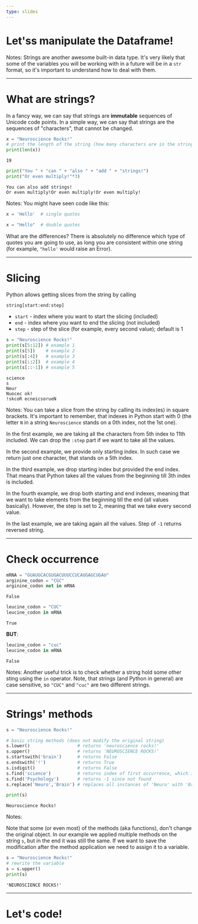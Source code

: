 ```yaml
---
type: slides
---
```


# Let'ss manipulate the Dataframe!

Notes: Strings are another awesome built-in data type. It's very likely that some of the variables you will be working with in a future will be in a `str` format, so it's important to understand how to deal with them.

---

# What are strings?

In a fancy way, we can say that strings are **immutable** sequences of Unicode code points. In a simple way, we can say that strings are the sequences of "characters", that cannot be changed.

```python
x = "Neuroscience Rocks!"
# print the length of the string (how many characters are in the string)
print(len(x))
```

```out
19
```

```python
print("You " + "can " + "also " + "add " + "strings!")
print("Or even multiply!"*3)
```

```out
You can also add strings!
Or even multiply!Or even multiply!Or even multiply!
```

Notes: You might have seen code like this:

```python
x = 'Hello'  # single quotes
```
```python
x = "Hello"  # double quotes
```

What are the differences? There is absolutely no difference which type of quotes you are going to use, as long you are consistent within one string (for example, `"hello'` would raise an Error).

---

# Slicing

Python allows getting slices from the string by calling

```python
string[start:end:step]
```

* `start` - index where you want to start the slicing (included)
* `end` - index where you want to end the slicing (not included)
* `step` - step of the slice (for example, every second value); default is 1

```python
s = "Neuroscience Rocks!"
print(s[5:12]) # example 1
print(s[5])    # example 2
print(s[:4])   # example 3
print(s[::2])  # example 4
print(s[::-1]) # example 5
```

```out
science
s
Neur
Nuocec ok!
!skcoR ecneicsorueN
```
Notes: You can take a slice from the string by calling its index(es) in square brackets. It's important to remember, that indexes in Python start with 0 (the letter `N` in a string `Neuroscience` stands on a 0th index, not the 1st one).

In the first example, we are taking all the characters from 5th index to 11th included. We can drop the `:step` part if we want to take all the values.

In the second example, we provide only starting index. In such case we return just one character, that stands on a 5th index.

In the third example, we drop starting index but provided the end index. That means that Python takes all the values from the beginning till 3th index is included.

In the fourth example, we drop both starting and end indexes, meaning that we want to take elements from the beginning till the end (all values basically). However, the step is set to 2, meaning that we take every second value.

In the last example, we are taking again all the values. Step of `-1` returns reversed string.

---

# Check occurrence

```python
mRNA = "GUAUGCACGUGACUUUCCUCAUGAGCUGAU"
arginine_codon = "CGC"
arginine_codon not in mRNA
```
```out
False
```
```python
leucine_codon = "CUC"
leucine_codon in mRNA

```

```out
True
```

**BUT**:

```python
leucine_codon = "cuc"
leucine_codon in mRNA
```

```out
False
```

Notes: Another useful trick is to check whether a string hold some other sting using the `in` operator. Note, that strings (and Python in general) are case sensitive, so `"CUC"` and `"cuc"` are two different strings.

---

# Strings' methods

```python
s = "Neuroscience Rocks!"

# basic string methods (does not modify the original string)
s.lower()                  # returns 'neuroscience rocks!'
s.upper()                  # returns 'NEUROSCIENCE ROCKS!'
s.startswith('brain')      # returns False
s.endswith('!')            # returns True
s.isdigit()                # returns False
s.find('science')          # returns index of first occurrence, which is 5
s.find('Psychology')       # returns -1 since not found
s.replace('Neuro','Brain') # replaces all instances of 'Neuro' with 'Brain'

print(s)
```

```out
Neuroscience Rocks!
```

Notes:

Note that some (or even most) of the methods (aka functions), don't change the original object. In our example we applied multiple methods on the string `s`, but in the end it was still the same. If we want to save the modification after the method application we need to assign it to a variable.

```python
s = "Neuroscience Rocks!"
# rewrite the variable
s = s.upper()
print(s)
```

```out
'NEUROSCIENCE ROCKS!'
```

---

# Let's code!
